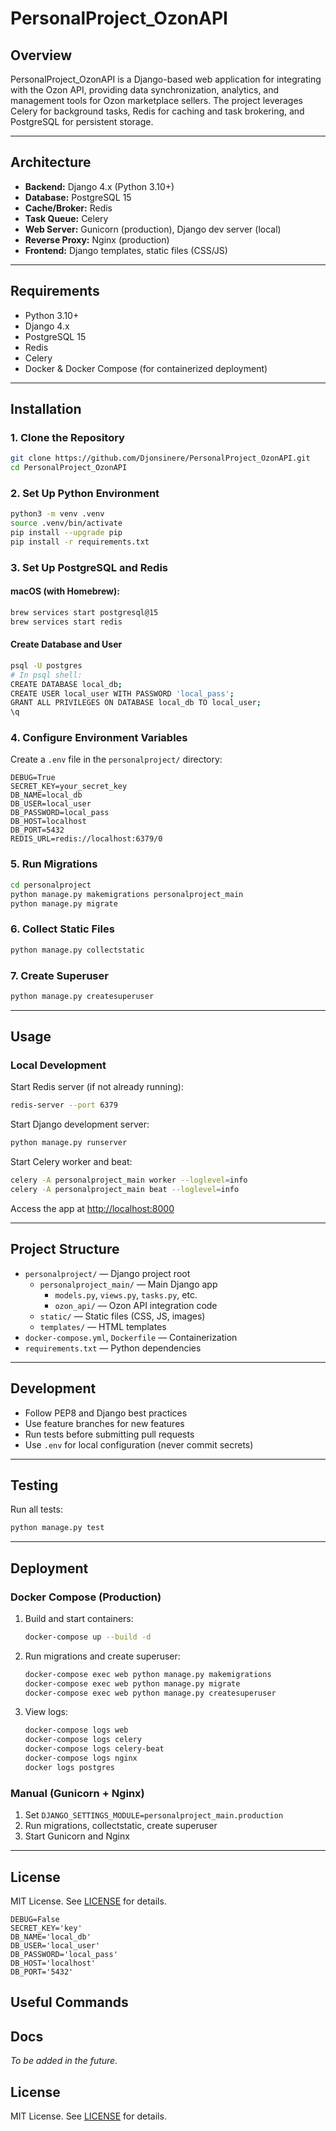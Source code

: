

# PersonalProject_OzonAPI

## Overview

PersonalProject_OzonAPI is a Django-based web application for integrating with the Ozon API, providing data synchronization, analytics, and management tools for Ozon marketplace sellers. The project leverages Celery for background tasks, Redis for caching and task brokering, and PostgreSQL for persistent storage.

---

## Architecture

- **Backend:** Django 4.x (Python 3.10+)
- **Database:** PostgreSQL 15
- **Cache/Broker:** Redis
- **Task Queue:** Celery
- **Web Server:** Gunicorn (production), Django dev server (local)
- **Reverse Proxy:** Nginx (production)
- **Frontend:** Django templates, static files (CSS/JS)

---

## Requirements

- Python 3.10+
- Django 4.x
- PostgreSQL 15
- Redis
- Celery
- Docker & Docker Compose (for containerized deployment)

---

## Installation

### 1. Clone the Repository

```bash
git clone https://github.com/Djonsinere/PersonalProject_OzonAPI.git
cd PersonalProject_OzonAPI
```

### 2. Set Up Python Environment

```bash
python3 -m venv .venv
source .venv/bin/activate
pip install --upgrade pip
pip install -r requirements.txt
```

### 3. Set Up PostgreSQL and Redis

#### macOS (with Homebrew):

```bash
brew services start postgresql@15
brew services start redis
```

#### Create Database and User

```bash
psql -U postgres
# In psql shell:
CREATE DATABASE local_db;
CREATE USER local_user WITH PASSWORD 'local_pass';
GRANT ALL PRIVILEGES ON DATABASE local_db TO local_user;
\q
```

### 4. Configure Environment Variables

Create a `.env` file in the `personalproject/` directory:

```
DEBUG=True
SECRET_KEY=your_secret_key
DB_NAME=local_db
DB_USER=local_user
DB_PASSWORD=local_pass
DB_HOST=localhost
DB_PORT=5432
REDIS_URL=redis://localhost:6379/0
```

### 5. Run Migrations

```bash
cd personalproject
python manage.py makemigrations personalproject_main
python manage.py migrate
```

### 6. Collect Static Files

```bash
python manage.py collectstatic
```

### 7. Create Superuser

```bash
python manage.py createsuperuser
```

---

## Usage

### Local Development

Start Redis server (if not already running):

```bash
redis-server --port 6379
```

Start Django development server:

```bash
python manage.py runserver
```

Start Celery worker and beat:

```bash
celery -A personalproject_main worker --loglevel=info
celery -A personalproject_main beat --loglevel=info
```

Access the app at [http://localhost:8000](http://localhost:8000)

---

## Project Structure

- `personalproject/` — Django project root
  - `personalproject_main/` — Main Django app
    - `models.py`, `views.py`, `tasks.py`, etc.
    - `ozon_api/` — Ozon API integration code
  - `static/` — Static files (CSS, JS, images)
  - `templates/` — HTML templates
- `docker-compose.yml`, `Dockerfile` — Containerization
- `requirements.txt` — Python dependencies

---

## Development

- Follow PEP8 and Django best practices
- Use feature branches for new features
- Run tests before submitting pull requests
- Use `.env` for local configuration (never commit secrets)

---

## Testing

Run all tests:

```bash
python manage.py test
```

---

## Deployment

### Docker Compose (Production)

1. Build and start containers:
   ```bash
   docker-compose up --build -d
   ```
2. Run migrations and create superuser:
   ```bash
   docker-compose exec web python manage.py makemigrations
   docker-compose exec web python manage.py migrate
   docker-compose exec web python manage.py createsuperuser
   ```
3. View logs:
   ```bash
   docker-compose logs web
   docker-compose logs celery
   docker-compose logs celery-beat
   docker-compose logs nginx
   docker logs postgres
   ```

### Manual (Gunicorn + Nginx)

1. Set `DJANGO_SETTINGS_MODULE=personalproject_main.production`
2. Run migrations, collectstatic, create superuser
3. Start Gunicorn and Nginx

---


## License

MIT License. See [LICENSE](LICENSE) for details.

```
DEBUG=False
SECRET_KEY='key'
DB_NAME='local_db'
DB_USER='local_user'
DB_PASSWORD='local_pass'
DB_HOST='localhost'
DB_PORT='5432'
```

## Useful Commands

## Docs

*To be added in the future.*

## License

MIT License. See [LICENSE](LICENSE) for details.
